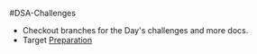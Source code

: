 #DSA-Challenges 
  - Checkout branches for the Day's challenges and more docs.
  - Target [Preparation](https://amazon.jobs/en/landing_pages/software-development-topics)

